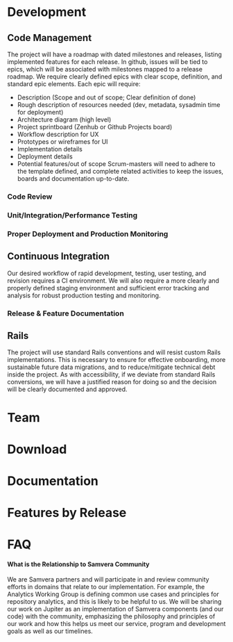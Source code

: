 # Development
## Code Management
The project will have a roadmap with dated milestones and releases, listing implemented features for each release. In github, issues will be tied to epics, which will be associated with milestones mapped to a release roadmap. We require clearly defined epics with clear scope, definition, and standard epic elements. Each epic will require:
* Description (Scope and out of scope; Clear definition of done)
* Rough description of resources needed (dev, metadata, sysadmin time for deployment)
* Architecture diagram (high level) 
* Project sprintboard (Zenhub or Github Projects board)
* Workflow description for UX
* Prototypes or wireframes for UI
* Implementation details 
* Deployment details
* Potential features/out of scope
Scrum-masters will need to adhere to the template defined, and complete related activities to keep the issues, boards and documentation up-to-date. 
### Code Review
### Unit/Integration/Performance Testing
### Proper Deployment and Production Monitoring
## Continuous Integration
Our desired workflow of rapid development, testing, user testing, and revision requires a CI environment. We will also require a more clearly and properly defined staging environment and sufficient error tracking and analysis for robust production testing and monitoring. 
### Release & Feature Documentation
## Rails
The project will use standard Rails conventions and will resist custom Rails implementations. This is necessary to ensure for effective onboarding, more sustainable future data migrations, and to reduce/mitigate technical debt inside the project. As with accessibility, if we deviate from standard Rails conversions, we will have a justified reason for doing so and the decision will be clearly documented and approved.
# Team
# Download
# Documentation
# Features by Release
# FAQ 
#### What is the Relationship to Samvera Community
We are Samvera partners and will participate in and review community efforts in domains that relate to our implementation. For example, the Analytics Working Group is defining common use cases and principles for repository analytics, and this is likely to be helpful to us. We will be sharing our work on Jupiter as an implementation of Samvera components (and our code) with the community, emphasizing the philosophy and principles of our work and how this helps us meet our service, program and development goals as well as our timelines. 

